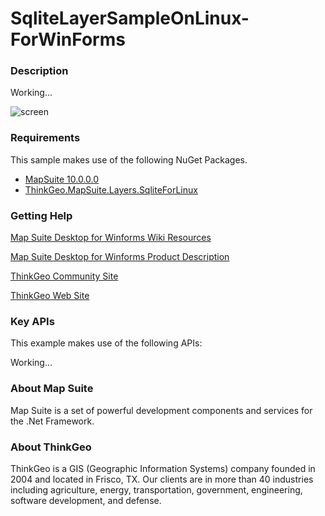 # SqliteLayerSampleOnLinux-ForWinForms

### Description
Working...

![screen](https://raw.githubusercontent.com/ThinkGeo/SqliteLayerSampleOnLinux-ForWinForms/master/screenshot.png)

### Requirements
This sample makes use of the following NuGet Packages.
* [MapSuite 10.0.0.0]()
* [ThinkGeo.MapSuite.Layers.SqliteForLinux]()

### Getting Help

[Map Suite Desktop for Winforms Wiki Resources](http://wiki.thinkgeo.com/wiki/map_suite_desktop_edition)

[Map Suite Desktop for Winforms Product Description](http://thinkgeo.com/map-suite-developer-gis/desktop-edition/)

[ThinkGeo Community Site](http://community.thinkgeo.com/)

[ThinkGeo Web Site](http://www.thinkgeo.com)

### Key APIs
This example makes use of the following APIs:

Working...

### About Map Suite
Map Suite is a set of powerful development components and services for the .Net Framework.

### About ThinkGeo
ThinkGeo is a GIS (Geographic Information Systems) company founded in 2004 and located in Frisco, TX. Our clients are in more than 40 industries including agriculture, energy, transportation, government, engineering, software development, and defense.
